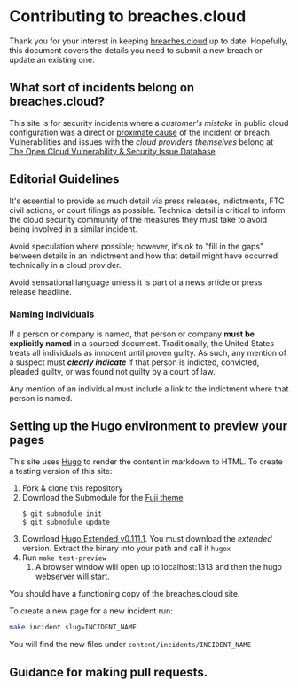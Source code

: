 # Contributing to breaches.cloud

Thank you for your interest in keeping [breaches.cloud](https://breaches.cloud) up to date. Hopefully, this document covers the details you need to submit a new breach or update an existing one.

## What sort of incidents belong on breaches.cloud?

This site is for security incidents where a *customer's mistake* in public cloud configuration was a direct or [proximate cause](https://en.wikipedia.org/wiki/Proximate_cause) of the incident or breach. Vulnerabilities and issues with the _cloud providers themselves_ belong at [The Open Cloud Vulnerability & Security Issue Database](https://www.cloudvulndb.org/).

## Editorial Guidelines

It's essential to provide as much detail via press releases, indictments, FTC civil actions, or court filings as possible.  Technical detail is critical to inform the cloud security community of the measures they must take to avoid being involved in a similar incident.

Avoid speculation where possible; however, it's ok to "fill in the gaps" between details in an indictment and how that detail might have occurred technically in a cloud provider.

Avoid sensational language unless it is part of a news article or press release headline.

### Naming Individuals

If a person or company is named, that person or company **must be explicitly named** in a sourced document. Traditionally, the United States treats all individuals as innocent until proven guilty. As such, any mention of a suspect must ***clearly indicate*** if that person is indicted, convicted, pleaded guilty, or was found not guilty by a court of law.

Any mention of an individual must include a link to the indictment where that person is named.

## Setting up the Hugo environment to preview your pages

This site uses [Hugo](https://gohugo.io/) to render the content in markdown to HTML. To create a testing version of this site:

1. Fork & clone this repository
2. Download the Submodule for the [Fuji theme](https://github.com/dsrkafuu/hugo-theme-fuji/)
	```bash
	$ git submodule init
	$ git submodule update
	```
3. Download [Hugo Extended v0.111.1](https://github.com/gohugoio/hugo/releases/tag/v0.111.1). You must download the _extended_ version. Extract the binary into your path and call it `hugox`
4. Run `make test-preview`
	1. A browser window will open up to localhost:1313 and then the hugo webserver will start.

You should have a functioning copy of the breaches.cloud site.

To create a new page for a new incident run:
```bash
make incident slug=INCIDENT_NAME
```
You will find the new files under `content/incidents/INCIDENT_NAME`


## Guidance for making pull requests.







